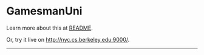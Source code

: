 # GamesmanUni

Learn more about this at [README](https://www.notion.so/penguinlay/GamesmanUni-206603f433964d9ebe428727ab10892c).

Or, try it live on http://nyc.cs.berkeley.edu:9000/.

---
